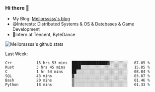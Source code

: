 ### Hi there 👋

- My Blog: [Mellorsssss's blog](https://mellorsssss.com/)
- 😄Interests: Distributed Systems & OS & Datebases & Game Development
- 🤔Intern at Tencent, ByteDance


![Mellorsssss's github stats](https://github-readme-stats.vercel.app/api?username=Mellorsssss&show_icons=true&theme=radical)

<!-- ![Top Langs](https://github-readme-stats.vercel.app/api/top-langs/?username=anuraghazra&hide=javascript,html,typescript,css,glsl) -->

<!--
**Mellorsssss/Mellorsssss** is a ✨ _special_ ✨ repository because its `README.md` (this file) appears on your GitHub profile.

Here are some ideas to get you started:

- 🔭 I’m currently working on ...
- 🌱 I’m currently learning ...
- 👯 I’m looking to collaborate on ...
- 🤔 I’m looking for help with ...
- 💬 Ask me about ...
- 📫 How to reach me: ...
- 😄 Pronouns: ...
- ⚡ Fun fact: ...
-->

Last Week:
<!--START_SECTION:waka-->

```text
C++           15 hrs 53 mins  ████████████████▓░░░░░░░░   67.05 %
Rust          3 hrs 45 mins   ████░░░░░░░░░░░░░░░░░░░░░   15.85 %
C             1 hr 54 mins    ██░░░░░░░░░░░░░░░░░░░░░░░   08.04 %
SQL           43 mins         ▓░░░░░░░░░░░░░░░░░░░░░░░░   03.07 %
Bash          20 mins         ▒░░░░░░░░░░░░░░░░░░░░░░░░   01.46 %
Python        18 mins         ▒░░░░░░░░░░░░░░░░░░░░░░░░   01.33 %
```

<!--END_SECTION:waka-->
